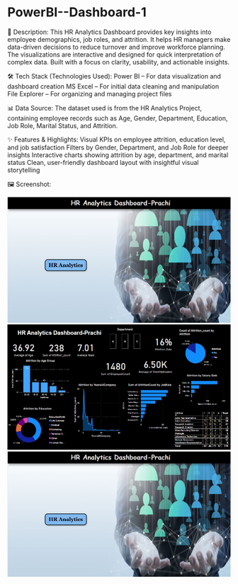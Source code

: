 # PowerBI--Dashboard-1
📄 Description:
This HR Analytics Dashboard provides key insights into employee demographics, job roles, and attrition.
It helps HR managers make data-driven decisions to reduce turnover and improve workforce planning.
The visualizations are interactive and designed for quick interpretation of complex data.
Built with a focus on clarity, usability, and actionable insights.

🛠️ Tech Stack (Technologies Used):
Power BI – For data visualization and dashboard creation
MS Excel – For initial data cleaning and manipulation
File Explorer – For organizing and managing project files

📊 Data Source:
The dataset used is from the HR Analytics Project, containing employee records such as Age, Gender, Department, Education, Job Role, Marital Status, and Attrition.

✨ Features & Highlights:
Visual KPIs on employee attrition, education level, and job satisfaction
Filters by Gender, Department, and Job Role for deeper insights
Interactive charts showing attrition by age, department, and marital status
Clean, user-friendly dashboard layout with insightful visual storytelling

🖼️ Screenshot:

 ![Dashboard Screenshot](https://github.com/KhansuliPrachi/PowerBI--Dashboard-1/blob/main/HR%20Analytics%20Cover%20page.jpg)
 ![Dashboard Screenshot](https://github.com/KhansuliPrachi/PowerBI--Dashboard-1/blob/main/HR%20Analytics%20Page%201%20.jpg)
 ![Dashboard Screenshot](https://github.com/KhansuliPrachi/PowerBI--Dashboard-1/blob/main/HR%20Analytics%20Cover%20page.jpg)



